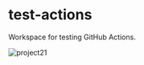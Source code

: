 # test-actions
Workspace for testing GitHub Actions.


<!-- badges: start -->

![project21](https://github.com/norman-ds/test-actions/workflows/project21/badge.svg)

<!-- badges: end -->
